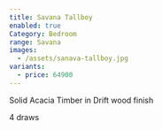 ```yaml
---
title: Savana Tallboy
enabled: true
Category: Bedroom
range: Savana
images:
  - /assets/sanava-tallboy.jpg
variants:
  - price: 64900
---
```

Solid Acacia Timber in Drift wood finish

4 draws